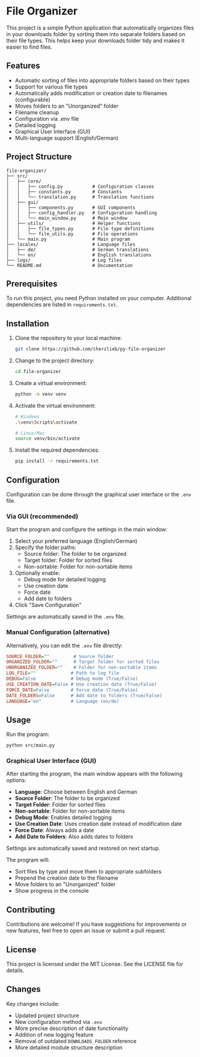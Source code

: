 # File Organizer

This project is a simple Python application that automatically organizes files in your downloads folder by sorting them into separate folders based on their file types. This helps keep your downloads folder tidy and makes it easier to find files.

## Features

- Automatic sorting of files into appropriate folders based on their types
- Support for various file types
- Automatically adds modification or creation date to filenames (configurable)
- Moves folders to an "Unorganized" folder
- Filename cleanup
- Configuration via .env file
- Detailed logging
- Graphical User Interface (GUI)
- Multi-language support (English/German)

## Project Structure

```path
file-organizer/
├── src/
│   ├── core/
│   │   ├── config.py           # Configuration classes
│   │   ├── constants.py        # Constants
│   │   └── translation.py      # Translation functions
│   ├── gui/
│   │   ├── components.py       # GUI components
│   │   ├── config_handler.py   # Configuration handling
│   │   └── main_window.py      # Main window
│   ├── utils/                  # Helper functions
│   │   ├── file_types.py       # File type definitions
│   │   └── file_utils.py       # File operations
│   └── main.py                 # Main program
├── locales/                    # Language files
│   ├── de/                     # German translations
│   └── en/                     # English translations
├── logs/                       # Log files
└── README.md                   # Documentation
```

## Prerequisites

To run this project, you need Python installed on your computer. Additional dependencies are listed in `requirements.txt`.

## Installation

1. Clone the repository to your local machine:

    ```bash
    git clone https://github.com/cherzlieb/py-file-organizer
    ```

2. Change to the project directory:

    ```bash
    cd file-organizer
    ```

3. Create a virtual environment:

    ```bash
    python -m venv venv
    ```

4. Activate the virtual environment:

    ```bash
    # Windows
    .\venv\Scripts\activate

    # Linux/Mac
    source venv/bin/activate
    ```

5. Install the required dependencies:

    ```bash
    pip install -r requirements.txt
    ```

## Configuration

Configuration can be done through the graphical user interface or the `.env` file.

### Via GUI (recommended)

Start the program and configure the settings in the main window:

1. Select your preferred language (English/German)
2. Specify the folder paths:
   - Source folder: The folder to be organized
   - Target folder: Folder for sorted files
   - Non-sortable: Folder for non-sortable items
3. Optionally enable:
   - Debug mode for detailed logging
   - Use creation date
   - Force date
   - Add date to folders
4. Click "Save Configuration"

Settings are automatically saved in the `.env` file.

### Manual Configuration (alternative)

Alternatively, you can edit the `.env` file directly:

```ini
SOURCE_FOLDER=""         # Source folder
ORGANIZED_FOLDER=""      # Target folder for sorted files
UNORGANIZED_FOLDER=""    # Folder for non-sortable items
LOG_FILE=""             # Path to log file
DEBUG=False             # Debug mode (True/False)
USE_CREATION_DATE=False # Use creation date (True/False)
FORCE_DATE=False        # Force date (True/False)
DATE_FOLDERS=False      # Add date to folders (True/False)
LANGUAGE="en"           # Language (en/de)
```

## Usage

Run the program:

```bash
python src/main.py
```

### Graphical User Interface (GUI)

After starting the program, the main window appears with the following options:

- **Language**: Choose between English and German
- **Source Folder**: The folder to be organized
- **Target Folder**: Folder for sorted files
- **Non-sortable**: Folder for non-sortable items
- **Debug Mode**: Enables detailed logging
- **Use Creation Date**: Uses creation date instead of modification date
- **Force Date**: Always adds a date
- **Add Date to Folders**: Also adds dates to folders

Settings are automatically saved and restored on next startup.

The program will:

- Sort files by type and move them to appropriate subfolders
- Prepend the creation date to the filename
- Move folders to an "Unorganized" folder
- Show progress in the console

## Contributing

Contributions are welcome! If you have suggestions for improvements or new features, feel free to open an issue or submit a pull request.

## License

This project is licensed under the MIT License. See the LICENSE file for details.

## Changes

Key changes include:

- Updated project structure
- New configuration method via `.env`
- More precise description of date functionality
- Addition of new logging feature
- Removal of outdated `DOWNLOADS_FOLDER` reference
- More detailed module structure description
